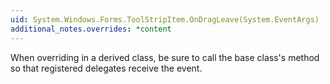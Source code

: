 ```yaml
---
uid: System.Windows.Forms.ToolStripItem.OnDragLeave(System.EventArgs)
additional_notes.overrides: *content
---
```


<p>When overriding <xref href="System.Windows.Forms.ToolStripItem.OnDragLeave(System.EventArgs)"></xref> in a derived class, be sure to call the base class's <xref href="System.Windows.Forms.ToolStripItem.OnDragLeave(System.EventArgs)"></xref> method so that registered delegates receive the event.</p>


